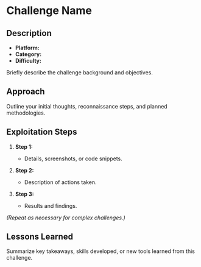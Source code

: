 # Challenge Name

## Description
- **Platform:**  
- **Category:**  
- **Difficulty:**  

Briefly describe the challenge background and objectives.

## Approach

Outline your initial thoughts, reconnaissance steps, and planned methodologies.

## Exploitation Steps

1. **Step 1:**  
   - Details, screenshots, or code snippets.

2. **Step 2:**  
   - Description of actions taken.

3. **Step 3:**  
   - Results and findings.

*(Repeat as necessary for complex challenges.)*

## Lessons Learned

Summarize key takeaways, skills developed, or new tools learned from this challenge.